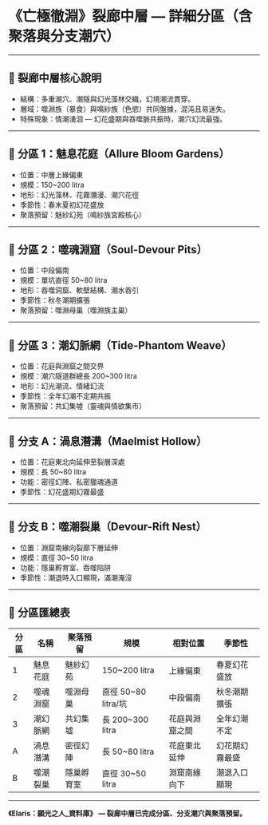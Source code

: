 
# 《亡極徹淵》裂廊中層 — 詳細分區（含聚落與分支潮穴）

---

## 📌 裂廊中層核心說明

- 結構：多重潮穴、潮隧與幻光藻林交織，幻境潮流貫穿。
- 層域：噬淵族（暴食）與鳴紗族（色慾）共同盤據，混沌且易迷失。
- 特殊現象：情潮湧洄 — 幻花盛期與吞噬脈共振時，潮穴幻流最強。

---

## 🔹 分區 1：魅息花庭（Allure Bloom Gardens）

- 位置：中層上緣偏東
- 規模：150~200 litra
- 地形：幻光藻林、花霧瀰漫、潮穴花徑
- 季節性：春末夏初幻花盛放
- 聚落預留：魅紗幻苑（鳴紗族宮殿核心）

---

## 🔹 分區 2：噬魂淵窟（Soul-Devour Pits）

- 位置：中段偏南
- 規模：單坑直徑 50~80 litra
- 地形：吞噬洞窟、軟壁結構、潮水吞引
- 季節性：秋冬潮期擴張
- 聚落預留：噬淵母巢（噬淵族主巢）

---

## 🔹 分區 3：潮幻脈網（Tide-Phantom Weave）

- 位置：花庭與淵窟之間交界
- 規模：潮穴隧道群總長 200~300 litra
- 地形：幻光潮流、情緒幻流
- 季節性：全年幻潮不定期共振
- 聚落預留：共幻集墟（靈魂與情欲集市）

---

## 🔹 分支 A：渦息潛溝（Maelmist Hollow）

- 位置：花庭東北向延伸至裂層深處
- 規模：長 50~80 litra
- 功能：密徑幻陣、私密獵魂通道
- 季節性：幻花盛期幻霧最盛

---

## 🔹 分支 B：噬潮裂巢（Devour-Rift Nest）

- 位置：淵窟南緣向裂廊下層延伸
- 規模：直徑 30~50 litra
- 功能：隱巢孵育室、吞噬陷阱
- 季節性：潮退時入口顯現，滿潮淹沒

---

## 📜 分區匯總表

| 分區 | 名稱 | 聚落預留 | 規模 | 相對位置 | 季節性 |
|------|------|-----------|------|-----------|------|
| 1 | 魅息花庭 | 魅紗幻苑 | 150~200 litra | 上緣偏東 | 春夏幻花盛放 |
| 2 | 噬魂淵窟 | 噬淵母巢 | 直徑 50~80 litra/坑 | 中段偏南 | 秋冬潮期擴張 |
| 3 | 潮幻脈網 | 共幻集墟 | 長 200~300 litra | 花庭與淵窟之間 | 全年幻潮不定 |
| A | 渦息潛溝 | 密徑幻陣 | 長 50~80 litra | 花庭東北延伸 | 幻花期幻霧最盛 |
| B | 噬潮裂巢 | 隱巢孵育室 | 直徑 30~50 litra | 淵窟南緣向下 | 潮退入口顯現 |

---

**《Elaris：願光之人_資料庫》 — 裂廊中層已完成分區、分支潮穴與聚落預留。**
